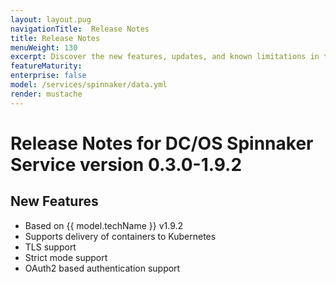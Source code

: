 ```yaml
---
layout: layout.pug
navigationTitle:  Release Notes
title: Release Notes
menuWeight: 130
excerpt: Discover the new features, updates, and known limitations in this release of the DC/OS Spinnaker Service
featureMaturity:
enterprise: false
model: /services/spinnaker/data.yml
render: mustache
---
```


# Release Notes for DC/OS Spinnaker Service version 0.3.0-1.9.2

## New Features
* Based on {{ model.techName }} v1.9.2
* Supports delivery of containers to Kubernetes
* TLS support
* Strict mode support
* OAuth2 based authentication support
